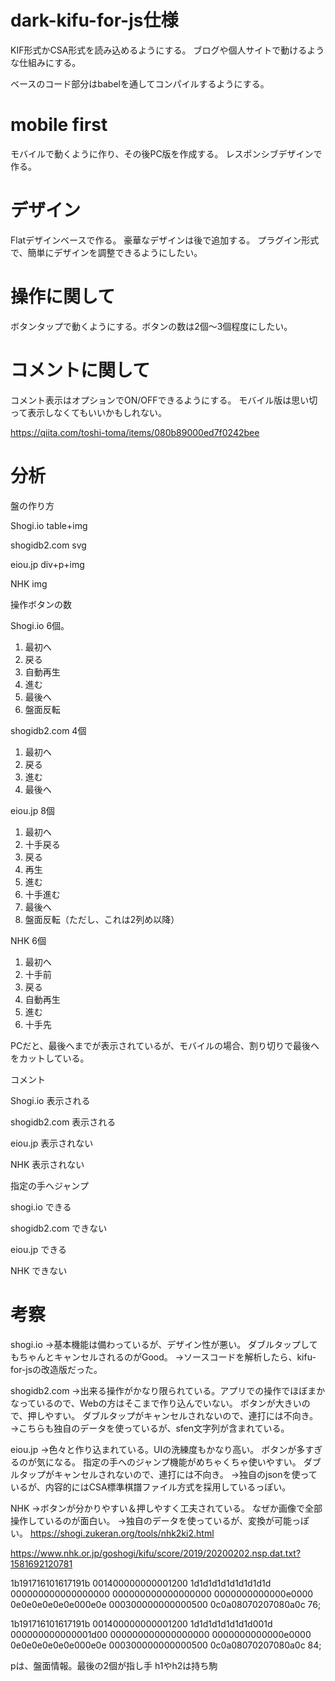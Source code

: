 # dark-kifu-for-js仕様

KIF形式かCSA形式を読み込めるようにする。
ブログや個人サイトで動けるような仕組みにする。

ベースのコード部分はbabelを通してコンパイルするようにする。

# mobile first

モバイルで動くように作り、その後PC版を作成する。
レスポンシブデザインで作る。


# デザイン

Flatデザインベースで作る。
豪華なデザインは後で追加する。
プラグイン形式で、簡単にデザインを調整できるようにしたい。


# 操作に関して

ボタンタップで動くようにする。ボタンの数は2個〜3個程度にしたい。

# コメントに関して

コメント表示はオプションでON/OFFできるようにする。
モバイル版は思い切って表示しなくてもいいかもしれない。


https://qiita.com/toshi-toma/items/080b89000ed7f0242bee


# 分析

盤の作り方

Shogi.io
table+img

shogidb2.com
svg

eiou.jp
div+p+img

NHK
img


操作ボタンの数

Shogi.io
6個。

1. 最初へ
2. 戻る
3. 自動再生
4. 進む
5. 最後へ
6. 盤面反転


shogidb2.com
4個

1. 最初へ
2. 戻る
3. 進む
4. 最後へ


eiou.jp
8個

1. 最初へ
2. 十手戻る
3. 戻る
4. 再生
5. 進む
6. 十手進む
7. 最後へ
8. 盤面反転（ただし、これは2列め以降）

NHK
6個

1. 最初へ
2. 十手前
3. 戻る
4. 自動再生
5. 進む
6. 十手先

PCだと、最後へまでが表示されているが、モバイルの場合、割り切りで最後へをカットしている。


コメント

Shogi.io
表示される

shogidb2.com
表示される

eiou.jp
表示されない

NHK
表示されない


指定の手へジャンプ

shogi.io
できる

shogidb2.com
できない

eiou.jp
できる

NHK
できない


# 考察

shogi.io
→基本機能は備わっているが、デザイン性が悪い。
ダブルタップしてもちゃんとキャンセルされるのがGood。
→ソースコードを解析したら、kifu-for-jsの改造版だった。


shogidb2.com
→出来る操作がかなり限られている。アプリでの操作でほぼまかなっているので、Webの方はそこまで作り込んでいない。
ボタンが大きいので、押しやすい。
ダブルタップがキャンセルされないので、連打には不向き。
→こちらも独自のデータを使っているが、sfen文字列が含まれている。


eiou.jp
→色々と作り込まれている。UIの洗練度もかなり高い。
ボタンが多すぎるのが気になる。
指定の手へのジャンプ機能がめちゃくちゃ使いやすい。
ダブルタップがキャンセルされないので、連打には不向き。
→独自のjsonを使っているが、内容的にはCSA標準棋譜ファイル方式を採用しているっぽい。



NHK
→ボタンが分かりやすい＆押しやすく工夫されている。
なぜか画像で全部操作しているのが面白い。
→独自のデータを使っているが、変換が可能っぽい。
https://shogi.zukeran.org/tools/nhk2ki2.html

https://www.nhk.or.jp/goshogi/kifu/score/2019/20200202.nsp.dat.txt?1581692120781

1b191716101617191b
001400000000001200
1d1d1d1d1d1d1d1d1d
000000000000000000
000000000000000000
0000000000000e0000
0e0e0e0e0e0e000e0e
000300000000000500
0c0a08070207080a0c
76;

1b191716101617191b
001400000000001200
1d1d1d1d1d1d1d001d
000000000000001d00
000000000000000000
0000000000000e0000
0e0e0e0e0e0e000e0e
000300000000000500
0c0a08070207080a0c
84;

pは、盤面情報。最後の2個が指し手
h1やh2は持ち駒




